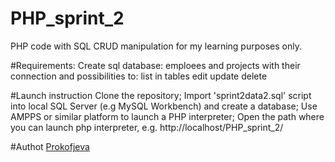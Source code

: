 # PHP_sprint_2
PHP code with SQL CRUD manipulation for my learning purposes only.

#Requirements:
Create sql database: emploees and projects with their connection and possibilities to:
list in tables
edit 
update
delete

#Launch instruction
Clone the repository;
Import 'sprint2data2.sql' script into local SQL Server (e.g MySQL Workbench) and create a database;
Use AMPPS or similar platform to launch a PHP interpreter;
Open the path where you can launch php interpreter, e.g. http://localhost/PHP_sprint_2/

#Authot
[Prokofjeva](https://github.com/sunshinepro)

